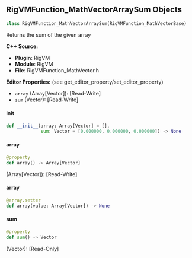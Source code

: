 ## RigVMFunction_MathVectorArraySum Objects

```python
class RigVMFunction_MathVectorArraySum(RigVMFunction_MathVectorBase)
```

Returns the sum of the given array

**C++ Source:**

- **Plugin**: RigVM
- **Module**: RigVM
- **File**: RigVMFunction_MathVector.h

**Editor Properties:** (see get_editor_property/set_editor_property)

- ``array`` (Array[Vector]):  [Read-Write]
- ``sum`` (Vector):  [Read-Write]

<a id="unreal.RigVMFunction_MathVectorArraySum.__init__"></a>

#### __init__

```python
def __init__(array: Array[Vector] = [],
             sum: Vector = [0.000000, 0.000000, 0.000000]) -> None
```

<a id="unreal.RigVMFunction_MathVectorArraySum.array"></a>

#### array

```python
@property
def array() -> Array[Vector]
```

(Array[Vector]):  [Read-Write]

<a id="unreal.RigVMFunction_MathVectorArraySum.array"></a>

#### array

```python
@array.setter
def array(value: Array[Vector]) -> None
```

<a id="unreal.RigVMFunction_MathVectorArraySum.sum"></a>

#### sum

```python
@property
def sum() -> Vector
```

(Vector):  [Read-Only]

<a id="unreal.RigVMFunction_MathVectorArrayAverage"></a>